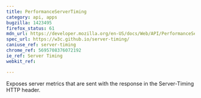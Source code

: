 ```yaml
---
title: PerformanceServerTiming
category: api, apps
bugzilla: 1423495
firefox_status: 61
mdn_url: https://developer.mozilla.org/en-US/docs/Web/API/PerformanceServerTiming
spec_url: https://w3c.github.io/server-timing/
caniuse_ref: server-timing
chrome_ref: 5695708376072192
ie_ref: Server Timing
webkit_ref:

---
```


Exposes server metrics that are sent with the response in the Server-Timing HTTP header.
